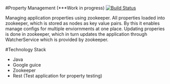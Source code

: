 #Property Management (***Work in progress) [![Build Status](https://travis-ci.org/rrajendran/property-management.svg)](https://travis-ci.org/rrajendran/property-management)

Managing application properties using zookeeper. All properties loaded into zookeeper, which is stored as nodes as key value pairs. By this it enables manage configs for multiple enviornments at one place. Updating properies is done in zookeeper, which in turn updates the application through WatcherService which is provided by zookeeper.

#Technology Stack
* Java
* Google guice
* Zookeeper
* Rest (Test application for property testing)

